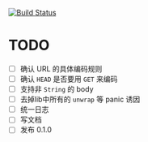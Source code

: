 [![Build Status](https://travis-ci.org/jdcloud-api/jdcloud-sdk-rust-signer.svg?branch=master)](https://travis-ci.org/jdcloud-api/jdcloud-sdk-rust-signer)

# TODO

* [ ] 确认 URL 的具体编码规则
* [ ] 确认 `HEAD` 是否要用 `GET` 来编码
* [ ] 支持非 `String` 的 body
* [ ] 去掉lib中所有的 `unwrap` 等 panic 诱因
* [ ] 统一日志
* [ ] 写文档
* [ ] 发布 0.1.0
